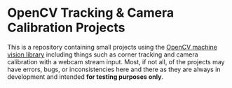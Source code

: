 # OpenCV Tracking & Camera Calibration Projects
This is a repository containing small projects using the [OpenCV machine vision library](http://opencv.org/) including things such as corner tracking and camera calibration with a webcam stream input. Most, if not all, of the projects may have errors, bugs, or inconsistencies here and there as they are always in development and intended **for testing purposes only**.
